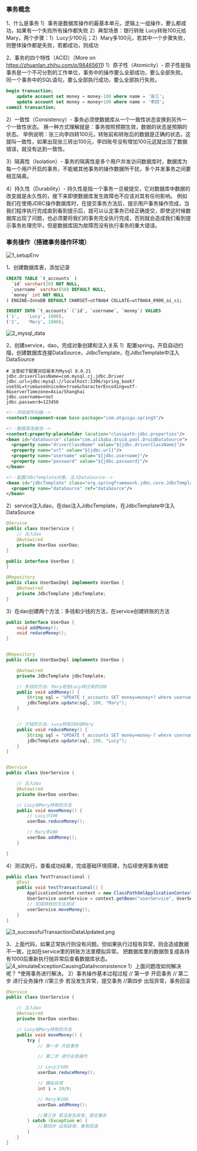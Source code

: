 ### 事务概念

1、什么是事务
	1）事务是数据库操作的最基本单元，逻辑上一组操作，要么都成功，如果有一个失败所有操作都失败
	2）典型场景：银行转账
		Lucy转账100元给Mary，两个步骤：1）Lucy少100元；2）Mary多100元，若其中一个步骤失败，则整体操作都是失败，若都成功，则成功

2、事务的四个特性（ACID）（More on https://zhuanlan.zhihu.com/p/98465611)
1）原子性（Atomicity）- 原子性是指事务是一个不可分割的工作单位，事务中的操作要么全部成功，要么全部失败。
	同一个事务中的SQL语句，要么全部执行成功，要么全部执行失败。

```sql
begin transaction;
    update account set money = money-100 where name = '张三';
    update account set money = money+100 where name = '李四';
commit transaction;
```

2）一致性（Consistency）- 事务必须使数据库从一个一致性状态变换到另外一个一致性状态。
	换一种方式理解就是：事务按照预期生效，数据的状态是预期的状态。
	举例说明：张三向李四转100元，转账前和转账后的数据是正确的状态，这就叫一致性，如果出现张三转出100元，李四账号没有增加100元这就出现了数据错误，就没有达到一致性。

3）隔离性（Isolation）- 事务的隔离性是多个用户并发访问数据库时，数据库为每一个用户开启的事务，不能被其他事务的操作数据所干扰，多个并发事务之间要相互隔离。

4）持久性（Durability）- 持久性是指一个事务一旦被提交，它对数据库中数据的改变就是永久性的，接下来即使数据库发生故障也不应该对其有任何影响。
	例如我们在使用JDBC操作数据库时，在提交事务方法后，提示用户事务操作完成，当我们程序执行完成直到看到提示后，就可以认定事务已经正确提交，即使这时候数据库出现了问题，也必须要将我们的事务完全执行完成，否则就会造成我们看到提示事务处理完毕，但是数据库因为故障而没有执行事务的重大错误。



### 事务操作（搭建事务操作环境）

![1_setupEnv](./readme_pic/1_setupEnv.png)

1、创建数据库表，添加记录

```sql
CREATE TABLE `t_accounts` (
  `id` varchar(20) NOT NULL,
  `username` varchar(50) DEFAULT NULL,
  `money` int NOT NULL
) ENGINE=InnoDB DEFAULT CHARSET=utf8mb4 COLLATE=utf8mb4_0900_ai_ci;

INSERT INTO `t_accounts` (`id`, `username`, `money`) VALUES
('1',	'Lucy',	1000),
('2',	'Mary',	1000);
```

![2_mysql_data](./readme_pic/2_mysql_data.png)

2、创建service，dao，完成对象创建和注入关系
1）配置spring，开启自动扫描，创建数据库连接DataSource，JdbcTemplate，在JdbcTemplate中注入DataSource

```proper
# 注意如下配置对应版本为Mysql 8.0.21
jdbc.driverClassName=com.mysql.cj.jdbc.Driver
jdbc.url=jdbc:mysql://localhost:3306/spring_book?useSSL=true&useUnicode=true&characterEncoding=utf-8&serverTimezone=Asia/Shanghai
jdbc.username=root
jdbc.password=123456
```

```xml
<!--开启组件扫描-->
<context:component-scan base-package="com.atguigu.spring5"/>

<!--数据库连接池-->
<context:property-placeholder location="classpath:jdbc.properties"/>
<bean id="dataSource" class="com.alibaba.druid.pool.DruidDataSource">
  <property name="driverClassName" value="${jdbc.driverClassName}"/>
  <property name="url" value="${jdbc.url}"/>
  <property name="username" value="${jdbc.username}"/>
  <property name="password" value="${jdbc.password}"/>
</bean>

<!--配置JdbcTemplate对象，注入DataSource-->
<bean id="jdbcTemplate" class="org.springframework.jdbc.core.JdbcTemplate">
  <property name="dataSource" ref="dataSource"/>
</bean>
```

2）service注入dao，在dao注入JdbcTemplate，在JdbcTemplate中注入DataSource

```java
@Service
public class UserService {
    // 注入dao
    @Autowired
    private UserDao userDao;
}

public interface UserDao {
}

@Repository
public class UserDaoImpl implements UserDao {
    @Autowired
    private JdbcTemplate jdbcTemplate;
}
```

3）在dao创建两个方法：多钱和少钱的方法，在service创建转账的方法

```java
public interface UserDao {
    void addMoney();
    void reduceMoney();
}


@Repository
public class UserDaoImpl implements UserDao {

    @Autowired
    private JdbcTemplate jdbcTemplate;

    // 多钱的方法: Mary收到Lucy转过来的100
    public void addMoney() {
        String sql = "UPDATE t_accounts SET money=money+? where username=?";
        jdbcTemplate.update(sql, 100, "Mary");
    }


    // 少钱的方法: Lucy转账100给Mary
    public void reduceMoney() {
        String sql = "UPDATE t_accounts SET money=money-? where username=?";
        jdbcTemplate.update(sql, 100, "Lucy");
    }
}


@Service
public class UserService {

    // 注入dao
    @Autowired
    private UserDao userDao;

    // Lucy给Mary转账的方法
    public void moveMoney() {
        // Lucy少100
        userDao.reduceMoney();

        // Mary多100
        userDao.addMoney();
    }

}
```

4）测试执行，查看成功结果，完成基础环境搭建，为后续使用事务铺垫

```java
public class TestTransactional {
    @Test
    public void testTransactional() {
        ApplicationContext context = new ClassPathXmlApplicationContext("spring-jdbctemplate.xml");
        UserService userService = context.getBean("userService", UserService.class);
        // 完成转账的方法测试
        userService.moveMoney();
    }
}
```

![3_successfulTransactionDataUpdated.png](./readme_pic/3_successfulTransactionDataUpdated.png)

3、上面代码，如果正常执行则没有问题。但如果执行过程有异常，则会造成数据不一致，比如在service里的转账方法里模拟异常。
把数据库里的数据恢复成各持有1000后重新执行抛异常后查看数据库状态。
![4_simulateExceptionCausingDataInconsistence](./readme_pic/4_simulateExceptionCausingDataInconsistence.png)
1）上面问题改如何解决呢？
*使用事务进行解决。
2）事务操作基本过程过程
	// 第一步 开启事务
	// 第二步 进行业务操作
	//第三步 若没发生异常，提交事务
	//第四步 出现异常，事务回滚

```java
@Service
public class UserService {

    // 注入dao
    @Autowired
    private UserDao userDao;

    // Lucy给Mary转账的方法
    public void moveMoney() {
        try {
            // 第一步 开启事务

            // 第二步 进行业务操作

            // Lucy少100
            userDao.reduceMoney();

            // 模拟异常
            int i = 10/0;

            // Mary多100
            userDao.addMoney();

            //第三步 若没发生异常，提交事务
        } catch (Exception e) {
            //第四步 出现异常，事务回滚
        }
    }
}
```

